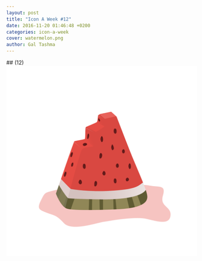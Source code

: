 ```yaml
---
layout: post
title: "Icon A Week #12"
date: 2016-11-20 01:46:48 +0200
categories: icon-a-week
cover: watermelon.png
author: Gal Tashma
---
```


\#\# (12) 
![](/assets/img/watermelon.png)
